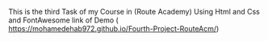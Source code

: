 This is the third Task of my Course in (Route Academy) Using Html and Css and FontAwesome
link of Demo ( https://mohamedehab972.github.io/Fourth-Project-RouteAcm/)
